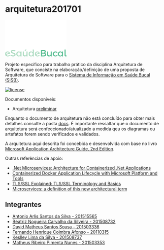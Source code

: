 # arquitetura201701

<img src="https://github.com/kyriosdata/sisb/blob/master/info/logo/logo-642x380.png" alt="sisb-logo"  width="200"/>

Projeto específico para trabalho prático da disciplina Arquitetura de Software, que conciste na elaboração/definição de uma proposta de Arquitetura de Software para o [Sistema de Informação em Saúde Bucal (SISB)](https://github.com/kyriosdata/sisb).

[![license](https://img.shields.io/github/license/matheuspiment/arquitetura201701.svg)](https://github.com/matheuspiment/arquitetura201701/blob/master/LICENSE)

Documentos disponíveis:

* Arquitetura [preliminar](https://docs.google.com/document/d/1wX31X8pFJpG43R3MnWsarm4mxph_8DvxN9ocYt-6OsU/edit?usp=sharing) 

Enquanto o documento de arquitetura não está concluído para obter mais detalhes consulte a pasta [docs](https://github.com/matheuspiment/arquitetura201701/tree/master/docs). É importante ressaltar que o documento de arquitetura será confeccionado/atualizado a medida qeu os diagramas ou artefatos forem sendo verificados e validados.

A arquitetura aqui descrita foi concebida e desenvolvida com base no livro [Microsoft Application Architecture Guide, 2nd Edition](https://msdn.microsoft.com/en-us/library/ff650706.aspx.).

Outras referências de apoio:

* [.Net Microservices: Architecture for Containerized .Net Applications](https://aka.ms/microservicesebook)
* [Containerized Docker Application Lifecycle with Microsoft Platform and Tools](https://aka.ms/DockerLifeCycleeBook)
* [TLS/SSL Explained: TLS/SSL Terminology and Basics](https://dzone.com/articles/tlsssl-terminology-and-basics?edition=298023&utm_source=weekly%20digest&utm_medium=email&utm_campaign=wd%202017-05-10)
* [Microservices: a definition of this new architectural term](https://martinfowler.com/articles/microservices.html)

## Integrantes

- [Antonio Arlis Santos da Silva - 201515565](https://github.com/antlisufg)
- [Beatriz Nogueira Carvalho da Silveira - 201508732](https://github.com/BeatrizN) 
- [David Matheus Santos Sousa - 201503336](https://github.com/MSSDavid)
- [Fernando Henrique Coimbra Afonso - 20110315](https://github.com/goias5)
- [Keslley Lima da Silva - 201508737](https://github.com/keslleylima) 
- [Matheus Ribeiro Pimenta Nunes - 201503353](https://github.com/matheuspiment)
